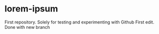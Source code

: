 # lorem-ipsum
First repository. Solely for testing and experimenting with Github
First edit. Done with new branch
